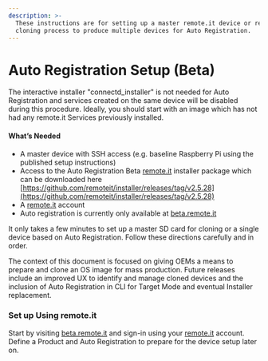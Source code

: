 ```yaml
---
description: >-
  These instructions are for setting up a master remote.it device or repeating a
  cloning process to produce multiple devices for Auto Registration.
---
```


# Auto Registration Setup \(Beta\)

The interactive installer "connectd\_installer" is not needed for Auto Registration and services created on the same device will be disabled during this procedure.  Ideally, you should start with an image which has not had any remote.it Services previously installed.

#### What’s Needed <a id="What&#x2019;s-Needed"></a>

* A master device with SSH access \(e.g. baseline Raspberry Pi using the published setup instructions\)
* Access to the Auto Registration Beta [remote.it](http://remote.it) installer package which can be downloaded here [https://github.com/remoteit/installer/releases/tag/v2.5.28](https://github.com/remoteit/installer/releases/tag/v2.5.28)
* A [remote.it](http://remote.it) account
* Auto registration is currently only available at [beta.remote.it](http://beta.remote.it)

It only takes a few minutes to set up a master SD card for cloning or a single device based on Auto Registration. Follow these directions carefully and in order.

The context of this document is focused on giving OEMs a means to prepare and clone an OS image for mass production. Future releases include an improved UX to identify and manage cloned devices and the inclusion of Auto Registration in CLI for Target Mode and eventual Installer replacement.

### Set up Using remote.it <a id="Setup-Using-remote.it"></a>

Start by visiting [beta.remote.it](http://beta.remote.it) and sign-in using your [remote.it](http://remote.it) account. Define a Product and Auto Registration to prepare for the device setup later on.

